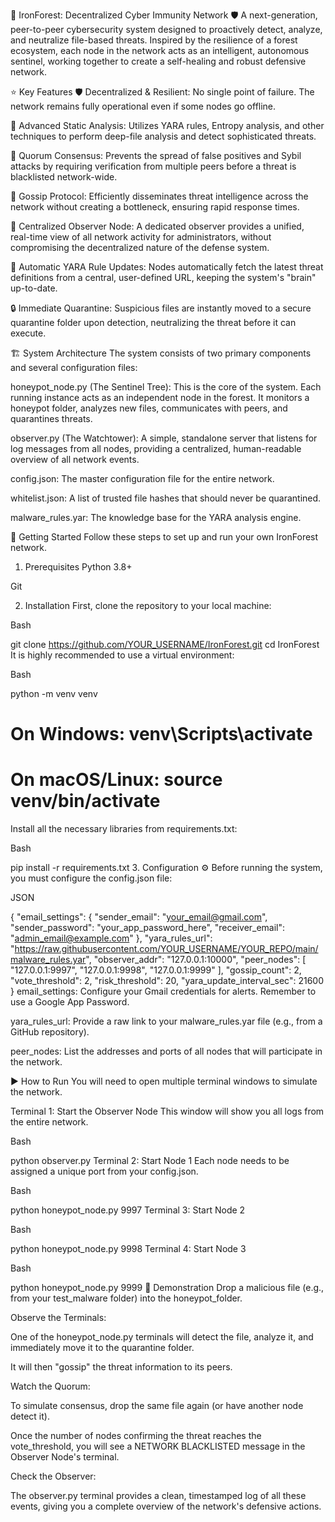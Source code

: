 🌳 IronForest: Decentralized Cyber Immunity Network 🛡️
A next-generation, peer-to-peer cybersecurity system designed to proactively detect, analyze, and neutralize file-based threats. Inspired by the resilience of a forest ecosystem, each node in the network acts as an intelligent, autonomous sentinel, working together to create a self-healing and robust defensive network.

⭐ Key Features
🛡️ Decentralized & Resilient: No single point of failure. The network remains fully operational even if some nodes go offline.

🔬 Advanced Static Analysis: Utilizes YARA rules, Entropy analysis, and other techniques to perform deep-file analysis and detect sophisticated threats.

🤝 Quorum Consensus: Prevents the spread of false positives and Sybil attacks by requiring verification from multiple peers before a threat is blacklisted network-wide.

🤫 Gossip Protocol: Efficiently disseminates threat intelligence across the network without creating a bottleneck, ensuring rapid response times.

🔭 Centralized Observer Node: A dedicated observer provides a unified, real-time view of all network activity for administrators, without compromising the decentralized nature of the defense system.

🔄 Automatic YARA Rule Updates: Nodes automatically fetch the latest threat definitions from a central, user-defined URL, keeping the system's "brain" up-to-date.

🔒 Immediate Quarantine: Suspicious files are instantly moved to a secure quarantine folder upon detection, neutralizing the threat before it can execute.

🏗️ System Architecture
The system consists of two primary components and several configuration files:

honeypot_node.py (The Sentinel Tree): This is the core of the system. Each running instance acts as an independent node in the forest. It monitors a honeypot folder, analyzes new files, communicates with peers, and quarantines threats.

observer.py (The Watchtower): A simple, standalone server that listens for log messages from all nodes, providing a centralized, human-readable overview of all network events.

config.json: The master configuration file for the entire network.

whitelist.json: A list of trusted file hashes that should never be quarantined.

malware_rules.yar: The knowledge base for the YARA analysis engine.

🚀 Getting Started
Follow these steps to set up and run your own IronForest network.

1. Prerequisites
Python 3.8+

Git

2. Installation
First, clone the repository to your local machine:

Bash

git clone https://github.com/YOUR_USERNAME/IronForest.git
cd IronForest
It is highly recommended to use a virtual environment:

Bash

python -m venv venv
# On Windows: venv\Scripts\activate
# On macOS/Linux: source venv/bin/activate
Install all the necessary libraries from requirements.txt:

Bash

pip install -r requirements.txt
3. Configuration ⚙️
Before running the system, you must configure the config.json file:

JSON

{
    "email_settings": {
        "sender_email": "your_email@gmail.com",
        "sender_password": "your_app_password_here",
        "receiver_email": "admin_email@example.com"
    },
    "yara_rules_url": "https://raw.githubusercontent.com/YOUR_USERNAME/YOUR_REPO/main/malware_rules.yar",
    "observer_addr": "127.0.0.1:10000",
    "peer_nodes": [
        "127.0.0.1:9997",
        "127.0.0.1:9998",
        "127.0.0.1:9999"
    ],
    "gossip_count": 2,
    "vote_threshold": 2,
    "risk_threshold": 20,
    "yara_update_interval_sec": 21600
}
email_settings: Configure your Gmail credentials for alerts. Remember to use a Google App Password.

yara_rules_url: Provide a raw link to your malware_rules.yar file (e.g., from a GitHub repository).

peer_nodes: List the addresses and ports of all nodes that will participate in the network.

▶️ How to Run
You will need to open multiple terminal windows to simulate the network.

Terminal 1: Start the Observer Node
This window will show you all logs from the entire network.

Bash

python observer.py
Terminal 2: Start Node 1
Each node needs to be assigned a unique port from your config.json.

Bash

python honeypot_node.py 9997
Terminal 3: Start Node 2

Bash

python honeypot_node.py 9998
Terminal 4: Start Node 3

Bash

python honeypot_node.py 9999
🔬 Demonstration
Drop a malicious file (e.g., from your test_malware folder) into the honeypot_folder.

Observe the Terminals:

One of the honeypot_node.py terminals will detect the file, analyze it, and immediately move it to the quarantine folder.

It will then "gossip" the threat information to its peers.

Watch the Quorum:

To simulate consensus, drop the same file again (or have another node detect it).

Once the number of nodes confirming the threat reaches the vote_threshold, you will see a NETWORK BLACKLISTED message in the Observer Node's terminal.

Check the Observer:

The observer.py terminal provides a clean, timestamped log of all these events, giving you a complete overview of the network's defensive actions.